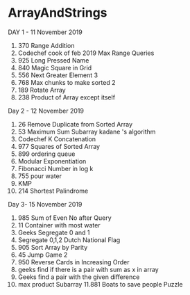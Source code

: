 # ArrayAndStrings


DAY 1 - 11 November 2019 
1. 370 Range Addition 
2. Codechef cook of feb 2019  Max Range Queries
3. 925 Long Pressed Name 
4. 840 Magic Square in Grid 
5. 556 Next Greater Element 3
6. 768 Max chunks to make sorted 2
7. 189 Rotate Array 
8. 238 Product of Array except itself 


Day 2 - 12 November 2019
1. 26 Remove Duplicate from Sorted Array 
2. 53 Maximum Sum Subarray kadane 's algorithm
3. Codechef K Concatenation 
4. 977 Squares of Sorted Array
5. 899 ordering queue 
6. Modular Exponentiation
7. Fibonacci Number in log k
8. 755 pour water
9. KMP
10. 214 Shortest Palindrome


Day 3- 15 November 2019 
1. 985 Sum of Even No after Query 
2. 11 Container with most water
3. Geeks Segregate 0 and 1 
4. Segregate 0,1,2 Dutch National Flag
5. 905 Sort Array by Parity 
6. 45 Jump Game 2
7. 950 Reverse Cards in Increasing Order
8. geeks find if there is a pair with sum as x in array
9. Geeks find a pair with the given difference
10. max product Subarray
11.881 Boats to save people 
Puzzle 

